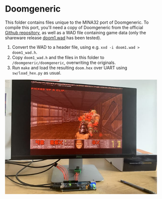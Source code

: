 # Doomgeneric

This folder contains files unique to the MINA32 port of Doomgeneric. To compile this port, you'll need a copy of Doomgeneric from the official [Github repository](https://github.com/ozkl/doomgeneric), as well as a WAD file containing game data (only the shareware release [doom1.wad](https://www.wad-archive.com/wad/Doom-Shareware-v1.9) has been tested).

1. Convert the WAD to a header file, using e.g. `xxd -i doom1.wad > doom1_wad.h`.
2. Copy `doom1_wad.h` and the files in this folder to `/doomgeneric/doomgeneric`, overwriting the originals.
3. Run `make` and load the resulting `doom.hex` over UART using `sw/load_hex.py` as usual.

![demo](demo.jpg)
